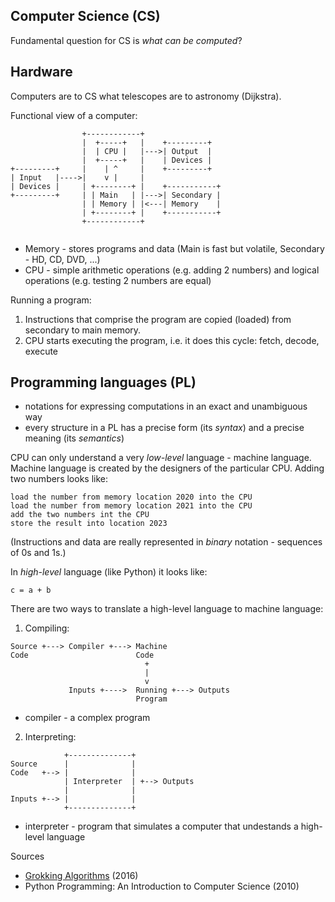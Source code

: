 ## Computer Science (CS)

Fundamental question for CS is *what can be computed*?

## Hardware

Computers are to CS what telescopes are to astronomy (Dijkstra).

Functional view of a computer:

```
                +------------+
                |  +-----+   |    +---------+
                |  | CPU |   |--->| Output  |
                |  +-----+   |    | Devices |
+---------+     |    | ^     |    +---------+
| Input   |---->|    v |     |
| Devices |     | +--------+ |    +-----------+
+---------+     | | Main   | |--->| Secondary |
                | | Memory | |<---| Memory    |
                | +--------+ |    +-----------+
                +------------+
                
```

* Memory - stores programs and data (Main is fast but volatile, Secondary - HD, CD, DVD, ...)
* CPU - simple arithmetic operations (e.g. adding 2 numbers) and logical operations (e.g. testing 2 numbers are equal)

Running a program:

1. Instructions that comprise the program are copied (loaded) from secondary to main memory.
2. CPU starts executing the program, i.e. it does this cycle: fetch, decode, execute

## Programming languages (PL)

* notations for expressing computations in an exact and unambiguous way
* every structure in a PL has a precise form (its *syntax*) and a precise meaning (its *semantics*)

CPU can only understand a very *low-level* language - machine language. Machine language is created by the designers of the particular CPU. Adding two numbers looks like:

```
load the number from memory location 2020 into the CPU
load the number from memory location 2021 into the CPU
add the two numbers int the CPU
store the result into location 2023
```

(Instructions and data are really represented in *binary* notation - sequences of 0s and 1s.)

In *high-level* language (like Python) it looks like:

```
c = a + b
```

There are two ways to translate a high-level language to machine language:

1) Compiling:

```
Source +---> Compiler +---> Machine
Code                        Code
                              +
                              |
                              v
             Inputs +---->  Running +---> Outputs
                            Program
```

* compiler - a complex program

2) Interpreting:

```
            +--------------+
Source      |              |
Code   +--> |              |
            | Interpreter  | +--> Outputs
            |              |
Inputs +--> |              |
            +--------------+
```

* interpreter - program that simulates a computer that undestands a high-level language

Sources

* [Grokking Algorithms](https://learning.oreilly.com/library/view/grokking-algorithms-an/9781617292231/) (2016)
* Python Programming: An Introduction to Computer Science (2010)

